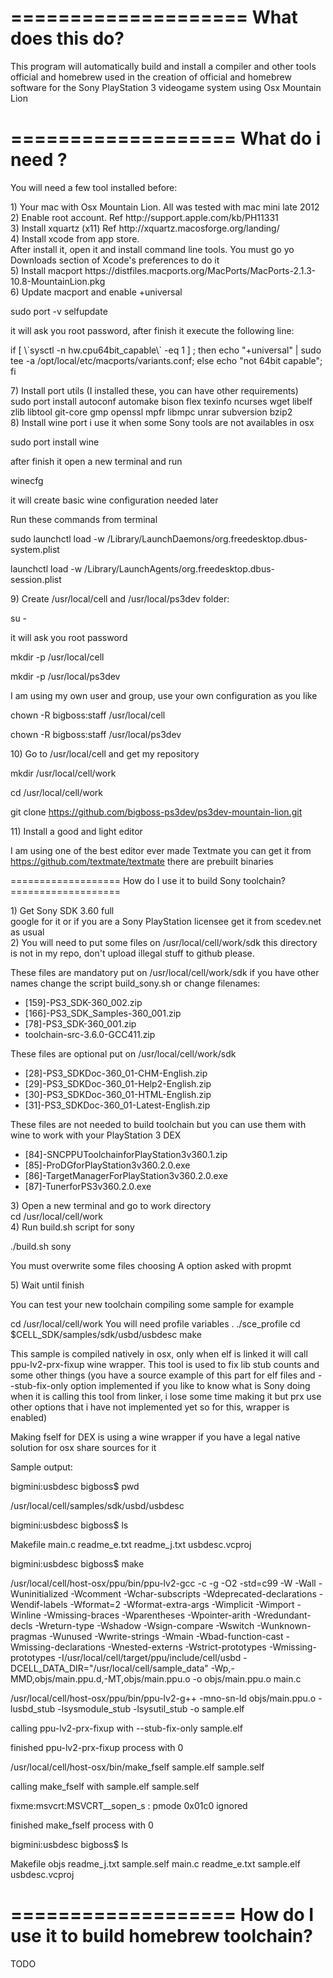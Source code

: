 ====================
 What does this do?
====================

 This program will automatically build and install a compiler and other
 tools official and homebrew used in the creation of official and homebrew 
 software for the Sony PlayStation 3 videogame system using Osx Mountain Lion

===================
 What do i need ?
===================

 You will need a few tool installed before:
 <dl>
 <dt>1) Your mac with Osx Mountain Lion. All was tested with mac mini late 2012</dt>
  
 <dt>2) Enable root account. Ref http://support.apple.com/kb/PH11331 </dt>
  
 <dt>3) Install xquartz (x11) Ref http://xquartz.macosforge.org/landing/</dt>
  
 <dt> 4) Install xcode from app store. </dt>
 After install it, open it and install command line tools.
 You must go yo Downloads section of Xcode's preferences to do it
  
 <dt>5) Install macport https://distfiles.macports.org/MacPorts/MacPorts-2.1.3-10.8-MountainLion.pkg </dt>
  
 <dt>6) Update macport and enable +universal </dt>
 
 sudo port -v selfupdate
 
 it will ask you root password, after finish it execute the following line:
 
 <p> if [ \`sysctl -n hw.cpu64bit_capable\` -eq 1 ] ; then echo "+universal" | sudo tee -a /opt/local/etc/macports/variants.conf; else echo "not 64bit capable"; fi</p>
  
 <dt>7) Install port utils (I installed these, you can have other requirements)  </dt>
sudo port install autoconf automake bison flex texinfo ncurses wget libelf zlib libtool git-core gmp openssl mpfr libmpc unrar subversion bzip2
  
<dt> 8) Install wine port i use it when some Sony tools are not availables in osx </dt>
 
  sudo port install wine
 
 after finish it open a new terminal and run 
 
  winecfg
  
 it will create basic wine configuration needed later 
 
 Run these commands from terminal
 
  sudo launchctl load -w /Library/LaunchDaemons/org.freedesktop.dbus-system.plist
  
  launchctl load -w /Library/LaunchAgents/org.freedesktop.dbus-session.plist
  
 <dt>9) Create /usr/local/cell and /usr/local/ps3dev folder: </dt>
 
   su -
   
 it will ask you root password 
 
   mkdir -p /usr/local/cell 
   
   mkdir -p /usr/local/ps3dev
  
 I am using my own user and group, use your own configuration as you like
 
  chown -R bigboss:staff /usr/local/cell
  
  chown -R bigboss:staff /usr/local/ps3dev
  
 <dt>10) Go to /usr/local/cell and get my repository </dt>
 
 mkdir /usr/local/cell/work
 
 cd /usr/local/cell/work
 
 git clone https://github.com/bigboss-ps3dev/ps3dev-mountain-lion.git
 
 <dt>11) Install a good and light editor</dt>
 
 I am using one of the best editor ever made Textmate you can get it from https://github.com/textmate/textmate there are prebuilt binaries
 
 </dl>
===================
 How do I use it to build Sony toolchain?
===================
<dl>
<dt>1) Get Sony SDK 3.60 full</dt>
 google for it or if you are a Sony PlayStation licensee get it from scedev.net as usual
<dt>2) You will need to put some files on /usr/local/cell/work/sdk this directory is not in my repo, don't upload illegal stuff to github please. </dt>

 These files are mandatory put on /usr/local/cell/work/sdk if you have other names change the script build_sony.sh or change filenames:
 
 <ul>
 <li>[159]-PS3_SDK-360_002.zip </li>
 <li>[166]-PS3_SDK_Samples-360_001.zip</li>
 <li>[78]-PS3_SDK-360_001.zip</li>
 <li>toolchain-src-3.6.0-GCC411.zip</li>
 </ul>

 These files are optional put on /usr/local/cell/work/sdk
 
 <ul>
 <li>[28]-PS3_SDKDoc-360_01-CHM-English.zip</li>
 <li>[29]-PS3_SDKDoc-360_01-Help2-English.zip</li>
 <li>[30]-PS3_SDKDoc-360_01-HTML-English.zip</li>
 <li>[31]-PS3_SDKDoc-360_01-Latest-English.zip</li>
</ul>

 These files are not needed to build toolchain but you can use them with wine to work with your PlayStation 3 DEX 
 
 <ul>
 <li>[84]-SNCPPUToolchainforPlayStation3v360.1.zip</li>
 <li>[85]-ProDGforPlayStation3v360.2.0.exe</li>
 <li>[86]-TargetManagerForPlayStation3v360.2.0.exe</li>
 <li>[87]-TunerforPS3v360.2.0.exe</li>
</ul>


<dt>3) Open a new terminal and go to work directory</dt>
cd /usr/local/cell/work
<dt>4) Run build.sh script for sony</dt>

./build.sh sony


<p>You must overwrite some files choosing A option asked with propmt </p>


<dt>5) Wait until finish</dt>
</dl>
 
You can test your new toolchain compiling some sample for example

cd /usr/local/cell/work
You will need profile variables
. ./sce_profile
cd $CELL_SDK/samples/sdk/usbd/usbdesc
make
 
<p>This sample is compiled natively in osx, only when elf is linked it will call  ppu-lv2-prx-fixup wine wrapper.
This tool is used to fix lib stub counts and some other things (you have a source example of this part for elf files and --stub-fix-only option implemented if you like to know what is Sony doing when it is calling this tool from linker, i lose some time making it but prx use other options that i have not implemented yet so for this,  wrapper is enabled)</p>

Making fself for DEX  is using a wine wrapper  if you have a legal native solution for osx share sources for it
 
Sample output:

bigmini:usbdesc bigboss$ pwd

/usr/local/cell/samples/sdk/usbd/usbdesc

bigmini:usbdesc bigboss$ ls

Makefile	main.c		readme_e.txt	readme_j.txt	usbdesc.vcproj

bigmini:usbdesc bigboss$ make

/usr/local/cell/host-osx/ppu/bin/ppu-lv2-gcc -c -g -O2  -std=c99 -W -Wall -Wuninitialized -Wcomment -Wchar-subscripts -Wdeprecated-declarations -Wendif-labels -Wformat=2 -Wformat-extra-args -Wimplicit -Wimport -Winline -Wmissing-braces -Wparentheses -Wpointer-arith -Wredundant-decls -Wreturn-type -Wshadow -Wsign-compare -Wswitch -Wunknown-pragmas -Wunused -Wwrite-strings -Wmain -Wbad-function-cast -Wmissing-declarations -Wnested-externs -Wstrict-prototypes -Wmissing-prototypes  -I/usr/local/cell/target/ppu/include/cell/usbd   -DCELL_DATA_DIR=\"/usr/local/cell/sample_data\" -Wp,-MMD,objs/main.ppu.d,-MT,objs/main.ppu.o -o objs/main.ppu.o main.c

/usr/local/cell/host-osx/ppu/bin/ppu-lv2-g++ -mno-sn-ld  objs/main.ppu.o -lusbd_stub -lsysmodule_stub -lsysutil_stub -o sample.elf

calling ppu-lv2-prx-fixup with --stub-fix-only sample.elf

finished ppu-lv2-prx-fixup process with 0

/usr/local/cell/host-osx/bin/make_fself sample.elf sample.self

calling make_fself with sample.elf sample.self

fixme:msvcrt:MSVCRT__sopen_s : pmode 0x01c0 ignored

finished make_fself process with 0

bigmini:usbdesc bigboss$ ls

Makefile	objs		readme_j.txt	sample.self
main.c		readme_e.txt	sample.elf	usbdesc.vcproj


===================
  How do I use it to build homebrew toolchain?
===================

TODO